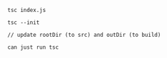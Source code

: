 `tsc index.js`

```
tsc --init

// update rootDir (to src) and outDir (to build)

can just run tsc
```
